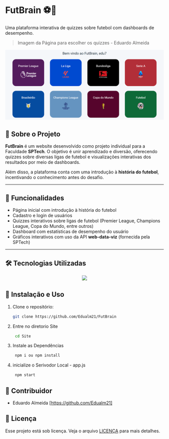 # FutBrain ⚽🧠  
Uma plataforma interativa de quizzes sobre futebol com dashboards de desempenho.

> Imagem da Página para escolher os quizzes - Eduardo Almeida

<img src=".github/escolherQuiz.png" alt="Imagem home">

## 📖 Sobre o Projeto

**FutBrain** é um website desenvolvido como projeto individual para a Faculdade **SPTech**. O objetivo é unir aprendizado e diversão, oferecendo quizzes sobre diversas ligas de futebol e visualizações interativas dos resultados por meio de dashboards.

Além disso, a plataforma conta com uma introdução à **história do futebol**, incentivando o conhecimento antes do desafio.

---

## 🚀 Funcionalidades

- Página inicial com introdução à história do futebol
- Cadastro e login de usuários
- Quizzes interativos sobre ligas de futebol (Premier League, Champions League, Copa do Mundo, entre outros)
- Dashboard com estatísticas de desempenho do usuário
- Gráficos interativos com uso da API **web-data-viz** (fornecida pela SPTech)

---

## 🛠️ Tecnologias Utilizadas

<div align="center">
  <img src="https://skillicons.dev/icons?i=html,css,js,nodejs,mysql,github,git">
  <br />
</div> 

## 📖 Instalação e Uso

1. Clone o repositório:
    ```bash
    git clone https://github.com/Edualm21/FutBrain
    ```

2. Entre no diretorio Site
   ```bash
    cd Site
    ```
3. Instale as Dependências
   ```bash
    npm i ou npm install
    ```
4. inicialize o Serivodor Local - app.js
   ```bash
    npm start
    ```

## 🤝 Contribuidor

 - Eduardo Almeida [https://github.com/Edualm21]

## 📝 Licença

Esse projeto está sob licença. Veja o arquivo [LICENÇA](LICENSE.md) para mais detalhes.
